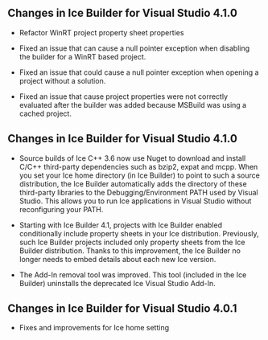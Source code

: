 ## Changes in Ice Builder for Visual Studio 4.1.0

- Refactor WinRT project property sheet properties

- Fixed an issue that can cause a null pointer exception when
  disabling the builder for a WinRT based project.

- Fixed an issue that could cause a null pointer exception when
  opening a project without a solution.

- Fixed an issue that cause project properties were not correctly
  evaluated after the builder was added because MSBuild was using
  a cached project.

## Changes in Ice Builder for Visual Studio 4.1.0

- Source builds of Ice C++ 3.6 now use Nuget to download and install C/C++ third-party 
  dependencies such as bzip2, expat and mcpp. When you set your Ice home directory (in
  Ice Builder) to point to such a source distribution, the Ice Builder automatically adds
  the directory of these third-party libraries to the Debugging/Environment PATH used
  by Visual Studio. This allows you to run Ice applications in Visual Studio without 
  reconfiguring your PATH.

- Starting with Ice Builder 4.1, projects with Ice Builder enabled conditionally include 
  property sheets in your Ice distribution. Previously, such Ice Builder projects included
  only property sheets from the Ice Builder distribution. 
  Thanks to this improvement, the Ice Builder no longer needs to embed details about each 
  new Ice version.

- The Add-In removal tool was improved. This tool (included in the Ice Builder) uninstalls
  the deprecated Ice Visual Studio Add-In.

## Changes in Ice Builder for Visual Studio 4.0.1

- Fixes and improvements for Ice home setting
